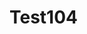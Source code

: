 # Test104

<playground-ide editable-file-system line-numbers resizable>
  <script type="sample/html" filename="index.html">
    <!doctype html>
    <body>
      Hello
      
    </body>
  </script>

  <script type="sample/ts" filename="index.ts">
    document.body.appendChild(document.createTextNode("World!"))
  </script>
</playground-ide>
